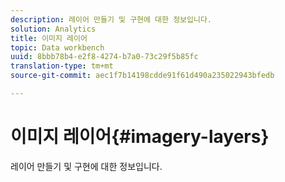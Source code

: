 ```yaml
---
description: 레이어 만들기 및 구현에 대한 정보입니다.
solution: Analytics
title: 이미지 레이어
topic: Data workbench
uuid: 8bbb78b4-e2f8-4274-b7a0-73c29f5b85fc
translation-type: tm+mt
source-git-commit: aec1f7b14198cdde91f61d490a235022943bfedb

---
```



# 이미지 레이어{#imagery-layers}

레이어 만들기 및 구현에 대한 정보입니다.

